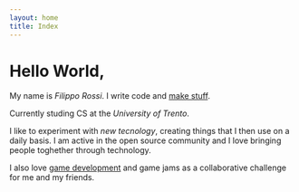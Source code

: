 ```yaml
---
layout: home
title: Index
---
```


# Hello World,
My name is *Filippo Rossi*. I write code and [make stuff](https://github.com/Qu4k).

Currently studing CS  at the *University of Trento*.

I like to experiment with *new tecnology*, creating things that I then use on
a daily basis. I am active in the open source community and I love bringing people
toghether through technology.

I also love [game development](https://filipporossi.itch.io) and game jams as a collaborative
challenge for me and my friends.
